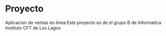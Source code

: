 # Proyecto 
Aplicacion de ventas en linea
Este proyecto es de el grupo B de Informatica
Instituto CFT de Los Lagos 